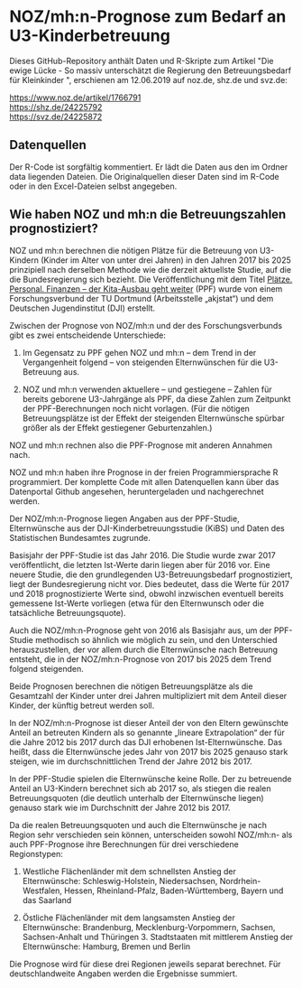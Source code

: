 # NOZ/mh:n-Prognose zum Bedarf an U3-Kinderbetreuung 

Dieses GitHub-Repository anthält Daten und R-Skripte zum Artikel "Die ewige Lücke - So massiv unterschätzt die Regierung den Betreuungsbedarf für Kleinkinder ", erschienen am 12.06.2019 auf noz.de, shz.de und svz.de:

 
https://www.noz.de/artikel/1766791<br/>
https://shz.de/24225792<br/>
https://svz.de/24225872<br/>

## Datenquellen
Der R-Code ist sorgfältig kommentiert. Er lädt die Daten aus den im Ordner data liegenden Dateien. Die Originalquellen dieser Daten sind im R-Code oder in den Excel-Dateien selbst angegeben.

## Wie haben NOZ und mh:n die Betreuungszahlen prognostiziert?

NOZ und mh:n berechnen die nötigen Plätze für die Betreuung von U3-Kindern (Kinder im Alter von unter drei Jahren) in den Jahren 2017 bis 2025 prinzipiell nach derselben Methode wie die derzeit aktuellste Studie, auf die die Bundesregierung sich bezieht. Die Veröffentlichung mit dem Titel [Plätze. Personal. Finanzen – der Kita-Ausbau geht weiter](https://www.dji.de/fileadmin/user_upload/bibs2017/rauschenbach_schilling_plaetze_personal_finanzen.pdf) (PPF) wurde von einem Forschungsverbund der TU Dortmund (Arbeitsstelle „akjstat“) und dem Deutschen Jugendinstitut (DJI) erstellt.


Zwischen der Prognose von NOZ/mh:n und der des Forschungsverbunds gibt es zwei entscheidende Unterschiede:


1. Im Gegensatz zu PPF gehen NOZ und mh:n – dem Trend in der Vergangenheit folgend – von steigenden Elternwünschen für die U3-Betreuung aus.

2. NOZ und mh:n verwenden aktuellere – und gestiegene – Zahlen für bereits geborene U3-Jahrgänge als PPF, da diese Zahlen zum Zeitpunkt der PPF-Berechnungen noch nicht vorlagen. (Für die nötigen Betreuungsplätze ist der Effekt der steigenden Elternwünsche spürbar größer als der Effekt gestiegener Geburtenzahlen.)


NOZ und mh:n rechnen also die PPF-Prognose mit anderen Annahmen nach.


NOZ und mh:n haben ihre Prognose in der freien Programmiersprache R programmiert. Der komplette Code mit allen Datenquellen kann über das Datenportal Github angesehen, heruntergeladen und nachgerechnet werden.


Der NOZ/mh:n-Prognose liegen Angaben aus der PPF-Studie, Elternwünsche aus der DJI-Kinderbetreuungsstudie (KiBS) und Daten des Statistischen Bundesamtes zugrunde.


Basisjahr der PPF-Studie ist das Jahr 2016. Die Studie wurde zwar 2017 veröffentlicht, die letzten Ist-Werte darin liegen aber für 2016 vor. Eine neuere Studie, die den grundlegenden U3-Betreuungsbedarf prognostiziert, liegt der Bundesregierung nicht vor. Dies bedeutet, dass die Werte für 2017 und 2018 prognostizierte Werte sind, obwohl inzwischen eventuell bereits gemessene Ist-Werte vorliegen (etwa für den Elternwunsch oder die tatsächliche Betreuungsquote).


Auch die NOZ/mh:n-Prognose geht von 2016 als Basisjahr aus, um der PPF-Studie methodisch so ähnlich wie möglich zu sein, und den Unterschied herauszustellen, der vor allem durch die Elternwünsche nach Betreuung entsteht, die in der NOZ/mh:n-Prognose von 2017 bis 2025 dem Trend folgend steigenden.


Beide Prognosen berechnen die nötigen Betreuungsplätze als die Gesamtzahl der Kinder unter drei Jahren multipliziert mit dem Anteil dieser Kinder, der künftig betreut werden soll.


In der NOZ/mh:n-Prognose ist dieser Anteil der von den Eltern gewünschte Anteil an betreuten Kindern als so genannte „lineare Extrapolation“ der für die Jahre 2012 bis 2017 durch das DJI erhobenen Ist-Elternwünsche. Das heißt, dass die Elternwünsche jedes Jahr von 2017 bis 2025 genauso stark steigen, wie im durchschnittlichen Trend der Jahre 2012 bis 2017.


In der PPF-Studie spielen die Elternwünsche keine Rolle. Der zu betreuende Anteil an U3-Kindern berechnet sich ab 2017 so, als stiegen die realen Betreuungsquoten (die deutlich unterhalb der Elternwünsche liegen) genauso stark wie im Durchschnitt der Jahre 2012 bis 2017.


Da die realen Betreuungsquoten und auch die Elternwünsche je nach Region sehr verschieden sein können, unterscheiden sowohl NOZ/mh:n- als auch PPF-Prognose ihre Berechnungen für drei verschiedene Regionstypen:


1. Westliche Flächenländer mit dem schnellsten Anstieg der Elternwünsche: Schleswig-Holstein, Niedersachsen, Nordrhein-Westfalen, Hessen, Rheinland-Pfalz, Baden-Württemberg, Bayern und das Saarland

2. Östliche Flächenländer mit dem langsamsten Anstieg der Elternwünsche: Brandenburg, Mecklenburg-Vorpommern, Sachsen, Sachsen-Anhalt und Thüringen 3. Stadtstaaten mit mittlerem Anstieg der Elternwünsche: Hamburg, Bremen und Berlin

Die Prognose wird für diese drei Regionen jeweils separat berechnet. Für deutschlandweite Angaben werden die Ergebnisse summiert.
